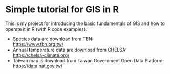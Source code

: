 # Simple tutorial for GIS in R
 
This is my project for introducing the basic fundamentals of GIS and how to operate it in R (with R code examples).

- Species data are download from TBN:<br> https://www.tbn.org.tw/ <br>
- Annual temperature data are download from CHELSA:<br> https://chelsa-climate.org/ <br>
- Taiwan map is download from Taiwan Government Open Data Platform:<br> https://data.nat.gov.tw/